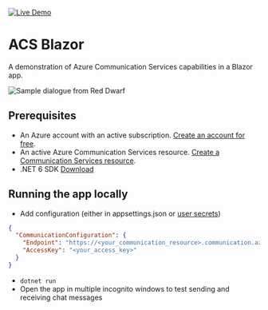 [![Live Demo](https://img.shields.io/badge/live-demo-brightgreen.svg)](https://acsblazor.azurewebsites.net/)

# ACS Blazor

A demonstration of Azure Communication Services capabilities in a Blazor app.

![Sample dialogue from Red Dwarf](https://user-images.githubusercontent.com/9810625/145226246-dc5c2839-4e10-4dd4-b253-c1b39b0d7ceb.png)


## Prerequisites

- An Azure account with an active subscription. [Create an account for free](https://azure.microsoft.com/free/?WT.mc_id=A261C142F).
- An active Azure Communication Services resource. [Create a Communication Services resource](https://docs.microsoft.com/azure/communication-services/quickstarts/create-communication-resource).
- .NET 6 SDK [Download](https://dotnet.microsoft.com/download/dotnet/6.0)


## Running the app locally

- Add configuration (either in appsettings.json or [user secrets](https://docs.microsoft.com/en-us/aspnet/core/security/app-secrets?view=aspnetcore-6.0&tabs=windows))
```json
{
  "CommunicationConfiguration": {
    "Endpoint": "https://<your_communication_resource>.communication.azure.com/",
    "AccessKey": "<your_access_key>"
  }
}
```
- `dotnet run`
- Open the app in multiple incognito windows to test sending and receiving chat messages
